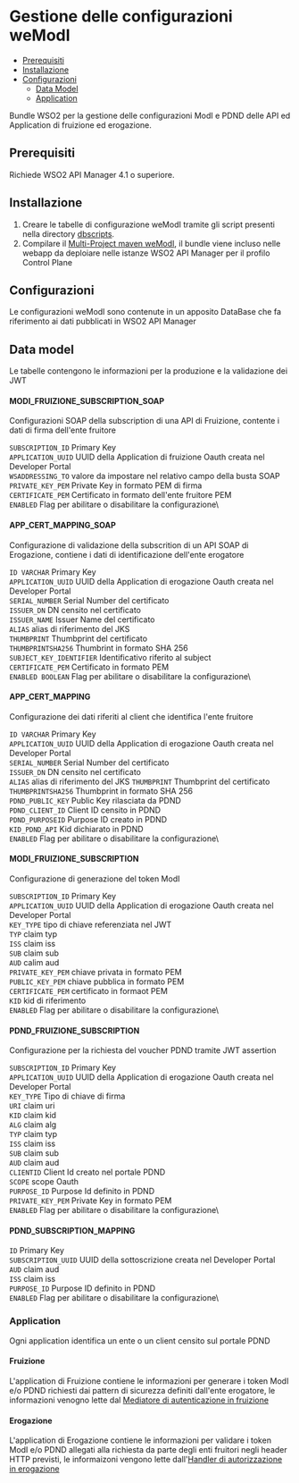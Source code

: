 # Gestione delle configurazioni weModI

* [Prerequisiti](#prerequisiti)
* [Installazione](#installazione)
* [Configurazioni](#configurazioni)
  * [Data Model](#data-model)
  * [Application](#application)

Bundle WSO2 per la gestione delle configurazioni ModI e PDND delle API ed Application di fruizione ed erogazione.

## Prerequisiti
Richiede WSO2 API Manager 4.1 o superiore.

## Installazione
1. Creare le tabelle di configurazione weModI tramite gli script presenti nella directory [dbscripts](./src/main/resources/dbscripts/).
2. Compilare il [Multi-Project maven weModI](../README.md#compilazione), il bundle viene incluso nelle webapp da deploiare nelle istanze WSO2 API Manager per il profilo Control Plane

## Configurazioni
Le configurazioni weModI sono contenute in un apposito DataBase che fa riferimento ai dati pubblicati in WSO2 API Manager

## Data model
Le tabelle contengono le informazioni per la produzione e la validazione dei JWT

#### MODI_FRUIZIONE_SUBSCRIPTION_SOAP
Configurazioni SOAP della subscription di una API di Fruizione, contente i dati di firma dell'ente fruitore

`SUBSCRIPTION_ID` Primary Key\
`APPLICATION_UUID` UUID della Application di fruizione Oauth creata nel Developer Portal\
`WSADDRESSING_TO` valore da impostare nel relativo campo della busta SOAP\
`PRIVATE_KEY_PEM` Private Key in formato PEM di firma\
`CERTIFICATE_PEM` Certificato in formato dell'ente fruitore PEM\
`ENABLED` Flag per abilitare o disabilitare la configurazione\


#### APP_CERT_MAPPING_SOAP
Configurazione di validazione della subscrition di un API SOAP di Erogazione, contiene i dati di identificazione dell'ente erogatore

`ID VARCHAR` Primary Key\
`APPLICATION_UUID` UUID della Application di erogazione Oauth creata nel Developer Portal\
`SERIAL_NUMBER` Serial Number del certificato\
`ISSUER_DN` DN censito nel certificato\
`ISSUER_NAME` Issuer Name del certificato\
`ALIAS` alias di riferimento del JKS\
`THUMBPRINT` Thumbprint del certificato\
`THUMBPRINTSHA256` Thumbrint in formato SHA 256\
`SUBJECT_KEY_IDENTIFIER` Identificativo riferito al subject\
`CERTIFICATE_PEM` Certificato in formato PEM\
`ENABLED BOOLEAN` Flag per abilitare o disabilitare la configurazione\

#### APP_CERT_MAPPING
Configurazione dei dati riferiti al client che identifica l'ente fruitore

`ID VARCHAR` Primary Key\
`APPLICATION_UUID` UUID della Application di erogazione Oauth creata nel Developer Portal\
`SERIAL_NUMBER` Serial Number del certificato\
`ISSUER_DN` DN censito nel certificato\
`ALIAS` alias di riferimento del JKS
`THUMBPRINT` Thumbprint del certificato\
`THUMBPRINTSHA256` Thumbprint in formato SHA 256\
`PDND_PUBLIC_KEY` Public Key rilasciata da PDND\
`PDND_CLIENT_ID` Client ID censito in PDND\
`PDND_PURPOSEID` Purpose ID creato in PDND\
`KID_PDND_API` Kid dichiarato in PDND\
`ENABLED` Flag per abilitare o disabilitare la configurazione\

#### MODI_FRUIZIONE_SUBSCRIPTION
Configurazione di generazione del token ModI

`SUBSCRIPTION_ID` Primary Key\
`APPLICATION_UUID` UUID della Application di erogazione Oauth creata nel Developer Portal\
`KEY_TYPE` tipo di chiave referenziata nel JWT\
`TYP` claim typ\
`ISS` claim iss\
`SUB` claim sub\
`AUD` calim aud\
`PRIVATE_KEY_PEM` chiave privata in formato PEM\
`PUBLIC_KEY_PEM` chiave pubblica in formato PEM\
`CERTIFICATE_PEM` certificato in formaot PEM\
`KID` kid di riferimento\
`ENABLED` Flag per abilitare o disabilitare la configurazione\

#### PDND_FRUIZIONE_SUBSCRIPTION
Configurazione per la richiesta del voucher PDND tramite JWT assertion

`SUBSCRIPTION_ID` Primary Key\
`APPLICATION_UUID` UUID della Application di erogazione Oauth creata nel Developer Portal\
`KEY_TYPE` Tipo di chiave di firma\
`URI` claim uri\
`KID` claim kid\
`ALG` claim alg\
`TYP` claim typ\
`ISS` claim iss\
`SUB` claim sub\
`AUD` claim aud\
`CLIENTID` Client Id creato nel portale PDND\
`SCOPE` scope Oauth\
`PURPOSE_ID` Purpose Id definito in PDND\
`PRIVATE_KEY_PEM` Private Key in formato PEM\
`ENABLED` Flag per abilitare o disabilitare la configurazione\

#### PDND_SUBSCRIPTION_MAPPING
`ID` Primary Key\
`SUBSCRIPTION_UUID` UUID della sottoscrizione creata nel Developer Portal\
`AUD` claim aud\
`ISS` claim iss\
`PURPOSE_ID` Purpose ID definito in PDND\
`ENABLED` Flag per abilitare o disabilitare la configurazione\

### Application
Ogni application identifica un ente o un client censito sul portale PDND

#### Fruizione
L'application di Fruizione contiene le informazioni per generare i token ModI e/o PDND richiesti dai pattern di sicurezza definiti dall'ente erogatore, le informazioni venogno lette dal [Mediatore di autenticazione in fruizione](../ModIAuthenticator/README.md#mediatore-di-autenticazione-in-fruizione)

#### Erogazione
L'application di Erogazione contiene le informazioni per validare i token ModI e/o PDND allegati alla richiesta da parte degli enti fruitori negli header HTTP previsti, le informaizoni vengono lette dall'[Handler di autorizzazione in erogazione](../ModiAuthenticator/README.md#handler-di-autorizzazione-in-erogazione)
